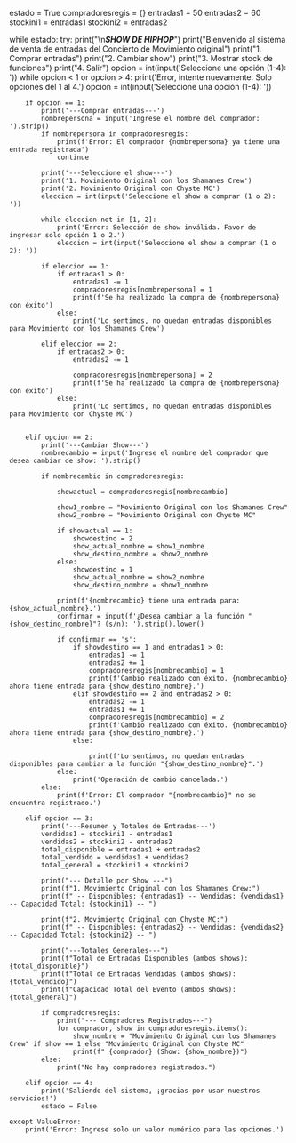 estado = True
compradoresregis = {} 
entradas1 = 50
entradas2 = 60
stockini1 = entradas1
stockini2 = entradas2

while estado:
    try:
        print("\n***SHOW DE HIPHOP***")
        print("Bienvenido al sistema de venta de entradas del Concierto de Movimiento original")
        print("1. Comprar entradas")
        print("2. Cambiar show")
        print("3. Mostrar stock de funciones")
        print("4. Salir")
        opcion = int(input('Seleccione una opción (1-4): '))
        while opcion < 1 or opcion > 4:
            print('Error, intente nuevamente. Solo opciones del 1 al 4.') 
            opcion = int(input('Seleccione una opción (1-4): '))

        if opcion == 1:
            print('---Comprar entradas---')
            nombrepersona = input('Ingrese el nombre del comprador: ').strip()
            if nombrepersona in compradoresregis:
                print(f'Error: El comprador {nombrepersona} ya tiene una entrada registrada')
                continue
            
            print('---Seleccione el show---')
            print('1. Movimiento Original con los Shamanes Crew')
            print('2. Movimiento Original con Chyste MC')
            eleccion = int(input('Seleccione el show a comprar (1 o 2): '))

            while eleccion not in [1, 2]:
                print('Error: Selección de show inválida. Favor de ingresar solo opción 1 o 2.')
                eleccion = int(input('Seleccione el show a comprar (1 o 2): '))
            
            if eleccion == 1:
                if entradas1 > 0:
                    entradas1 -= 1
                    compradoresregis[nombrepersona] = 1 
                    print(f'Se ha realizado la compra de {nombrepersona} con éxito')
                else: 
                    print('Lo sentimos, no quedan entradas disponibles para Movimiento con los Shamanes Crew')

            elif eleccion == 2:
                if entradas2 > 0:
                    entradas2 -= 1
                    
                    compradoresregis[nombrepersona] = 2
                    print(f'Se ha realizado la compra de {nombrepersona} con éxito')
                else: 
                    print('Lo sentimos, no quedan entradas disponibles para Movimiento con Chyste MC')
        
        
        elif opcion == 2:
            print('---Cambiar Show---')
            nombrecambio = input('Ingrese el nombre del comprador que desea cambiar de show: ').strip()
            
            if nombrecambio in compradoresregis:
                
                showactual = compradoresregis[nombrecambio]
                
                show1_nombre = "Movimiento Original con los Shamanes Crew"
                show2_nombre = "Movimiento Original con Chyste MC"

                if showactual == 1:
                    showdestino = 2
                    show_actual_nombre = show1_nombre
                    show_destino_nombre = show2_nombre 
                else:
                    showdestino = 1
                    show_actual_nombre = show2_nombre
                    show_destino_nombre = show1_nombre

                print(f'{nombrecambio} tiene una entrada para: {show_actual_nombre}.')
                confirmar = input(f'¿Desea cambiar a la función "{show_destino_nombre}"? (s/n): ').strip().lower()
            
                if confirmar == 's':
                    if showdestino == 1 and entradas1 > 0:
                        entradas1 -= 1
                        entradas2 += 1
                        compradoresregis[nombrecambio] = 1
                        print(f'Cambio realizado con éxito. {nombrecambio} ahora tiene entrada para {show_destino_nombre}.')
                    elif showdestino == 2 and entradas2 > 0:
                        entradas2 -= 1
                        entradas1 += 1
                        compradoresregis[nombrecambio] = 2
                        print(f'Cambio realizado con éxito. {nombrecambio} ahora tiene entrada para {show_destino_nombre}.')
                    else:
                        
                        print(f'Lo sentimos, no quedan entradas disponibles para cambiar a la función "{show_destino_nombre}".')
                else:
                    print('Operación de cambio cancelada.')
            else:
                print(f'Error: El comprador "{nombrecambio}" no se encuentra registrado.')

        elif opcion == 3:
            print('---Resumen y Totales de Entradas---')
            vendidas1 = stockini1 - entradas1
            vendidas2 = stockini2 - entradas2
            total_disponible = entradas1 + entradas2
            total_vendido = vendidas1 + vendidas2
            total_general = stockini1 + stockini2

            print("--- Detalle por Show ---")
            print(f"1. Movimiento Original con los Shamanes Crew:")
            print(f" -- Disponibles: {entradas1} -- Vendidas: {vendidas1} -- Capacidad Total: {stockini1} -- ")
            
            print(f"2. Movimiento Original con Chyste MC:")
            print(f" -- Disponibles: {entradas2} -- Vendidas: {vendidas2} -- Capacidad Total: {stockini2} -- ")
            
            print("---Totales Generales---")
            print(f"Total de Entradas Disponibles (ambos shows): {total_disponible}")
            print(f"Total de Entradas Vendidas (ambos shows): {total_vendido}")
            print(f"Capacidad Total del Evento (ambos shows): {total_general}")
            
            if compradoresregis:
                print("--- Compradores Registrados---")
                for comprador, show in compradoresregis.items():
                    show_nombre = "Movimiento Original con los Shamanes Crew" if show == 1 else "Movimiento Original con Chyste MC"
                    print(f" {comprador} (Show: {show_nombre})")
            else:
                print("No hay compradores registrados.")

        elif opcion == 4:
            print('Saliendo del sistema, ¡gracias por usar nuestros servicios!')
            estado = False
            
    except ValueError:
        print('Error: Ingrese solo un valor numérico para las opciones.')
